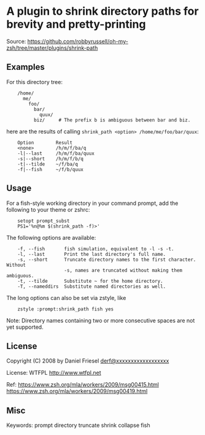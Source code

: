# A plugin to shrink directory paths for brevity and pretty-printing

Source: https://github.com/robbyrussell/oh-my-zsh/tree/master/plugins/shrink-path

## Examples

For this directory tree:
```
    /home/
      me/
        foo/
          bar/
            quux/
          biz/     # The prefix b is ambiguous between bar and biz.
```
here are the results of calling `shrink_path <option> /home/me/foo/bar/quux`:
```
    Option        Result
    <none>        /h/m/f/ba/q
    -l|--last     /h/m/f/ba/quux
    -s|--short    /h/m/f/b/q
    -t|--tilde    ~/f/ba/q
    -f|--fish     ~/f/b/quux
```


## Usage

For a fish-style working directory in your command prompt, add the following to
your theme or zshrc:

```
    setopt prompt_subst
    PS1='%n@%m $(shrink_path -f)>'
```

The following options are available:

```
    -f, --fish       fish simulation, equivalent to -l -s -t.
    -l, --last       Print the last directory's full name.
    -s, --short      Truncate directory names to the first character. Without
                     -s, names are truncated without making them ambiguous.
    -t, --tilde      Substitute ~ for the home directory.
    -T, --nameddirs  Substitute named directories as well.
```

The long options can also be set via zstyle, like
```
    zstyle :prompt:shrink_path fish yes
```

Note: Directory names containing two or more consecutive spaces are not yet
supported.


## License

Copyright (C) 2008 by Daniel Friesel <derf@xxxxxxxxxxxxxxxxxx>

License: WTFPL <http://www.wtfpl.net>

Ref: https://www.zsh.org/mla/workers/2009/msg00415.html
     https://www.zsh.org/mla/workers/2009/msg00419.html


## Misc

Keywords: prompt directory truncate shrink collapse fish
